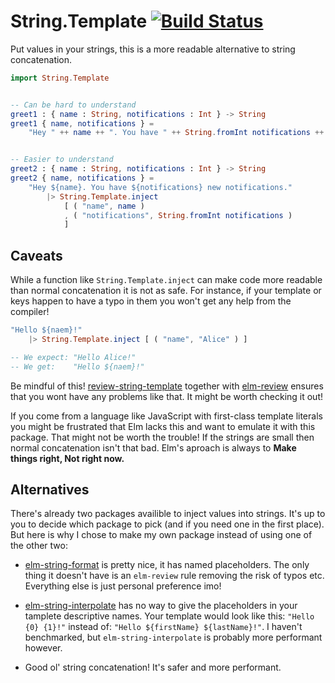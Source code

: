 # String.Template [![Build Status](https://travis-ci.org/hugobastas/elm-string-interpolate.svg?branch=master)](https://travis-ci.org/hugobastas/elm-string-template)

Put values in your strings, this is a more readable alternative to string concatenation.

```elm
import String.Template


-- Can be hard to understand
greet1 : { name : String, notifications : Int } -> String
greet1 { name, notifications } =
    "Hey " ++ name ++ ". You have " ++ String.fromInt notifications ++ " new notifications."


-- Easier to understand
greet2 : { name : String, notifications : Int } -> String
greet2 { name, notifications } =
    "Hey ${name}. You have ${notifications} new notifications."
        |> String.Template.inject
            [ ( "name", name )
            , ( "notifications", String.fromInt notifications )
            ]
```


## Caveats

While a function like `String.Template.inject` can make code more
readable than normal concatenation it is not as safe. For instance, if your template or keys happen to have a typo in them you won't get any help from the compiler!

```elm
"Hello ${naem}!"
    |> String.Template.inject [ ( "name", "Alice" ) ]

-- We expect: "Hello Alice!"
-- We get:    "Hello ${naem}!"
```

Be mindful of this!
[review-string-template](https://package.elm-lang.org/packages/hugobastas/review-string-template/latest)
together with [elm-review](https://github.com/jfmengels/elm-review)
ensures that you wont have any problems like that. It might be worth checking it out!

If you come from a language like JavaScript with first-class template literals
you might be frustrated that Elm lacks this and want to emulate it with this package.
That might not be worth the trouble! If the strings are small then normal
concatenation isn't that bad.
Elm's aproach is always to __Make things right, Not right now.__


## Alternatives

There's already two packages availible to inject values into strings.
It's up to you to decide which package to pick (and if you need one in the
first place).
But here is why I chose to make my own package instead of using one of the other
two:

* [elm-string-format](https://package.elm-lang.org/packages/jorgengranseth/elm-string-format/latest/)
is pretty nice, it has named placeholders.
The only thing it doesn't have is an `elm-review` rule removing
the risk of typos etc. Everything else is just personal preference imo!

* [elm-string-interpolate](https://package.elm-lang.org/packages/lukewestby/elm-string-interpolate/latest/) 
has no way to give the placeholders in your tamplete descriptive names.
Your template would look like this: `"Hello {0} {1}!"` instead of:
`"Hello ${firstName} ${lastName}!"`. I haven't benchmarked, but `elm-string-interpolate` is probably more performant however.

* Good ol' string concatenation! It's safer and more performant.
